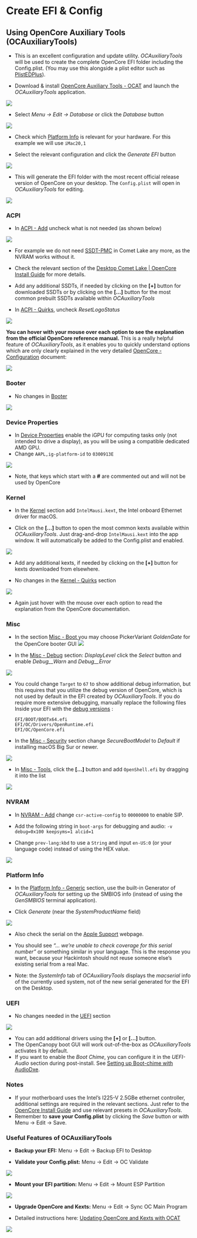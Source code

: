 # Create EFI & Config

## Using OpenCore Auxiliary Tools (OCAuxiliaryTools)

- This is an excellent configuration and update utility. *OCAuxiliaryTools* will be used to create the complete OpenCore EFI folder including the Config.plist. (You may use this alongside a plist editor such as [PlistEDPlus](https://github.com/ic005k/PlistEDPlus)).

- Download & install [OpenCore Auxiliary Tools - OCAT](https://github.com/ic005k/QtOpenCoreConfig) and launch the *OCAuxiliaryTools* application.

![](images/3575E5DF-F24E-424B-91D1-A6DE63814FD0.png)

- Select *Menu -> Edit -> Database* or click the *Database* button

![](images/10251A87-1564-43E1-BD84-872D8F77E209.png)

- Check which [Platform Info](https://dortania.github.io/OpenCore-Install-Guide/config.plist/comet-lake.html#platforminfo) is relevant for your hardware. For this example we will use `iMac20,1` 

- Select the relevant configuration and click the *Generate EFI* button

![](images/99F402D7-F6EF-4254-9EF8-D05D4A954D0D.png)

- This will generate the EFI folder with the most recent official release version of OpenCore on your desktop. The `Config.plist` will open in *OCAuxiliaryTools* for editing.

![](images/CB9D65DD-CF5D-45CF-B17E-15E332B81A4D.png)

### ACPI

- In [ACPI - Add](https://dortania.github.io/OpenCore-Install-Guide/config.plist/comet-lake.html#acpi) uncheck what is not needed (as shown below)

![](images/5C853968-AF4D-4A41-82C8-8C026C661520.png)

- For example we do not need  [SSDT-PMC](https://dortania.github.io/Getting-Started-With-ACPI/Universal/nvram)  in Comet Lake any more, as the NVRAM works without it.

- Check the relevant section of the [Desktop Comet Lake | OpenCore Install Guide](https://dortania.github.io/OpenCore-Install-Guide/config.plist/comet-lake.html#acpi) for more details.

- Add any additional SSDTs, if needed by clicking on the **[+]** button for downloaded SSDTs or by clicking on the **[…]** button for the most common prebuilt SSDTs available within *OCAuxiliaryTools*

- In [ACPI - Quirks](https://dortania.github.io/OpenCore-Install-Guide/config.plist/comet-lake.html#acpi), uncheck *ResetLogoStatus*

![](images/E21E45C9-18A3-45C5-88B3-A47532DC416A.png)

  **You can hover with your mouse over each option to see the explanation from the official OpenCore reference manual.** This is a really helpful feature of *OCAuxiliaryTools*, as it enables you to quickly understand options which are only clearly explained in the very detailed [OpenCore - Configuration](https://dortania.github.io/docs/latest/Configuration.html) document:

![](images/84D4C438-E879-4223-8188-5B07AD228994.png)

### Booter

- No changes in [Booter](https://dortania.github.io/OpenCore-Install-Guide/config.plist/comet-lake.html#booter)

![](images/7564699D-B406-47DD-9DC0-84C8B0B64624.png)

### Device Properties

- In [Device Properties](https://dortania.github.io/OpenCore-Install-Guide/config.plist/comet-lake.html#deviceproperties) enable the iGPU for computing tasks only (not intended to drive a display), as you will be using a compatible dedicated AMD GPU.
- Change  `AAPL,ig-platform-id` to `0300913E`

![](images/165B9B4D-BCC3-46A4-8B18-111E42665292.png)

- Note, that keys which start with a **#** are commented out and will not be used by OpenCore

### Kernel

- In the [Kernel](https://dortania.github.io/OpenCore-Install-Guide/config.plist/comet-lake.html#kernel) section add `IntelMausi.kext`, the Intel onboard Ethernet driver for macOS.

- Click on the **[...]** button to open the most common kexts available within *OCAuxiliaryTools*. Just drag-and-drop `IntelMausi.kext` into the app window. It will automatically be added to the Config.plist and enabled.

![](images/55355DB7-6F2D-4F24-8BFC-5800E0C427DB.png)

- Add any additional kexts, if needed by clicking on the **[+]** button for kexts downloaded from elsewhere.

- No changes in the [Kernel - Quirks](https://dortania.github.io/OpenCore-Install-Guide/config.plist/comet-lake.html#quirks-3) section

![](images/4ADDC26E-4459-46C4-8450-420CFC969CA8.png)

- Again just hover with the mouse over each option to read the explanation from the OpenCore documentation.

### Misc

- In the section [Misc - Boot ](https://dortania.github.io/OpenCore-Install-Guide/config.plist/comet-lake.html#misc) you may choose PickerVariant *GoldenGate* for the OpenCore booter GUI
  ![](images/D8683333-AE5B-4B40-8080-8C250635E4C2.png)

- In the [Misc - Debug](https://dortania.github.io/OpenCore-Install-Guide/config.plist/comet-lake.html#debug) section: *DisplayLevel* click the *Select* button and enable *Debug__Warn* and *Debug__Error*

![](images/AFCE311B-E30A-42D9-B444-60FA8FF10AF4.png)

- You could change `Target` to `67`  to show additional debug information, but this requires that you utilize the debug version of OpenCore, which is not used by default in the EFI created by *OCAuxiliaryTools*. If you do require more extensive debugging, manually replace the following files Inside your EFI with the  [debug versions](https://github.com/acidanthera/OpenCorePkg/releases) :
  
  ```
  EFI/BOOT/BOOTx64.efi
  EFI/OC/Drivers/OpenRuntime.efi
  EFI/OC/OpenCore.efi
  ```

- In the [Misc - Security](https://dortania.github.io/OpenCore-Install-Guide/config.plist/comet-lake.html#security) section change *SecureBootModel* to *Default* if installing macOS Big Sur or newer.

![](images/659E0BE9-E9E4-4891-8926-9B1C2C35FC4E.png)

- In [Misc - Tools](https://dortania.github.io/OpenCore-Install-Guide/config.plist/comet-lake.html#tools), click the **[…]** button and add `OpenShell.efi` by dragging it into the list

![](images/F6F138BE-1213-4E15-A134-301C2976EB54.png)

### NVRAM

- In [NVRAM - Add](https://dortania.github.io/OpenCore-Install-Guide/config.plist/comet-lake.html#add-4) change `csr-active-config` to `00000000` to enable SIP.

- Add the following string in `boot-args` for debugging and audio: `-v debug=0x100 keepsyms=1 alcid=1`

- Change `prev-lang:kbd`  to use a `String` and input `en-US:0` (or your language code) instead of using the HEX value.

![](images/C536D267-8562-4E9E-B64D-A2F3E657F996.png)

### Platform Info

- In the [Platform Info - Generic](https://dortania.github.io/OpenCore-Install-Guide/config.plist/comet-lake.html#platforminfo) section, use the built-in Generator of *OCAuxiliaryTools* for setting up the SMBIOS info (instead of using the *GenSMBIOS* terminal application).

- Click *Generate* (near the *SystemProductName* field)

![](images/70ECF443-7726-4777-8CC1-5AA067AE5D70.png)

- Also check the serial on the  [Apple Support](https://checkcoverage.apple.com/us/en/) webpage.

- You should see *“… we’re unable to check coverage for this serial number”* or something similar in your language. This is the response you want, because your Hackintosh should not reuse someone else’s existing serial from a real Mac.

- Note: the *SystemInfo* tab of *OCAuxiliaryTools* displays the *macserial* info of the currently used system, not of the new serial generated for the EFI on the Desktop.

### UEFI

- No changes needed in the [UEFI](https://dortania.github.io/OpenCore-Install-Guide/config.plist/comet-lake.html#uefi) section

![](images/2117C7AB-88C0-4001-9050-082F0D7A5A52.png)

- You can add additional drivers using the **[+]** or **[…]** button.
- The OpenCanopy boot GUI will work out-of-the-box as *OCAuxiliaryTools* activates it by default.
- If you want to enable the *Boot Chime*, you can configure it in the *UEFI-Audio* section during post-install. See [Setting up Boot-chime with AudioDxe](https://dortania.github.io/OpenCore-Post-Install/cosmetic/gui.html#setting-up-boot-chime-with-audiodxe).

### Notes

- If your motherboard uses the Intel’s I225-V 2.5GBe ethernet controller, additional settings are required in the relevant sections. Just refer to the [OpenCore Install Guide](https://dortania.github.io/OpenCore-Install-Guide/) and use relevant presets in *OCAuxiliaryTools*.
- Remember to **save your Config.plist** by clicking the *Save* button or with Menu -> Edit -> Save.

### Useful Features of OCAuxiliaryTools

- **Backup your EFI:** Menu -> Edit -> Backup EFI to Desktop 

- **Validate your Config.plist:** Menu -> Edit -> OC Validate

![](images/1BA1186E-7A43-4B26-B402-7DA28F56AD53.png)

- **Mount your EFI partition:** Menu -> Edit -> Mount ESP Partition

![](images/DDED8DD1-A35E-44DD-8287-E69934B13689.png)

- **Upgrade OpenCore and Kexts:** Menu -> Edit -> Sync OC Main Program

- Detailed instructions here: [Updating OpenCore and Kexts with OCAT](https://github.com/5T33Z0/OC-Little-Translated/blob/main/D_Updating_OpenCore/README.md)

![](images/8C94FB6B-0DA4-45CF-9E67-6E9FE109A05F.png)
